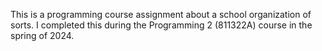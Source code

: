 This is a programming course assignment about a school organization of sorts. I completed this during the Programming 2 (811322A) course in the spring of 2024.

